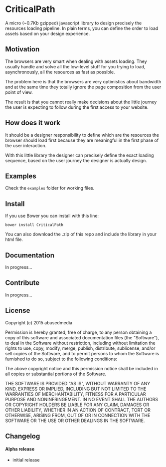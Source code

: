 # CriticalPath

A micro (~0.7Kb gzipped) javascript library to design precisely the resources loading pipeline. 
In plain terms, you can define the order to load assets based on your design experience.


## Motivation

The browsers are very smart when dealing with assets loading. They usually handle and solve all the low-level stuff for you trying to load, asynchronously, all the resources as fast as possible.

The problem here is that the browsers are very optimistics about bandwidth and at the same time they totally ignore the page composition from the user point of view.

The result is that you cannot really make decisions about the little journey the user is expecting to follow during the first access to your website.



## How does it work

It should be a designer responsibility to define which are the resources the browser should load first because they are meaningful in the first phase of the user interaction.

With this little library the designer can precisely define the exact loading sequence, based on the user journey the designer is actually design.


## Examples

Check the ```examples``` folder for working files.


## Install

If you use Bower you can install with this line:

	bower install CriticalPath

You can also download the .zip of this repo and include the library in your html file.


## Documentation

In progress...


## Contribute

In progress...


## License

Copyright (c) 2015 abusedmedia

Permission is hereby granted, free of charge, to any person
obtaining a copy of this software and associated documentation
files (the "Software"), to deal in the Software without
restriction, including without limitation the rights to use,
copy, modify, merge, publish, distribute, sublicense, and/or sell
copies of the Software, and to permit persons to whom the
Software is furnished to do so, subject to the following
conditions:

The above copyright notice and this permission notice shall be
included in all copies or substantial portions of the Software.

THE SOFTWARE IS PROVIDED "AS IS", WITHOUT WARRANTY OF ANY KIND,
EXPRESS OR IMPLIED, INCLUDING BUT NOT LIMITED TO THE WARRANTIES
OF MERCHANTABILITY, FITNESS FOR A PARTICULAR PURPOSE AND
NONINFRINGEMENT. IN NO EVENT SHALL THE AUTHORS OR COPYRIGHT
HOLDERS BE LIABLE FOR ANY CLAIM, DAMAGES OR OTHER LIABILITY,
WHETHER IN AN ACTION OF CONTRACT, TORT OR OTHERWISE, ARISING
FROM, OUT OF OR IN CONNECTION WITH THE SOFTWARE OR THE USE OR
OTHER DEALINGS IN THE SOFTWARE.


## Changelog

#### Alpha release

- initial release